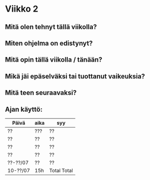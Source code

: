 # Viikko 2


## Mitä olen tehnyt tällä viikolla?



## Miten ohjelma on edistynyt?



## Mitä opin tällä viikolla / tänään?



## Mikä jäi epäselväksi tai tuottanut vaikeuksia?



## Mitä teen seuraavaksi?



## Ajan käyttö:

| Päivä    | aika | syy         |
|----------|------|-------------|
| ??       | ???  | ??          |
| ??       | ??   | ??          |
| ??       | ??   | ??          |
| ??       | ??   | ??          |
| ??-??/07 | ??   | ??          |
| 10-??/07 | 15h  | Total Total |
